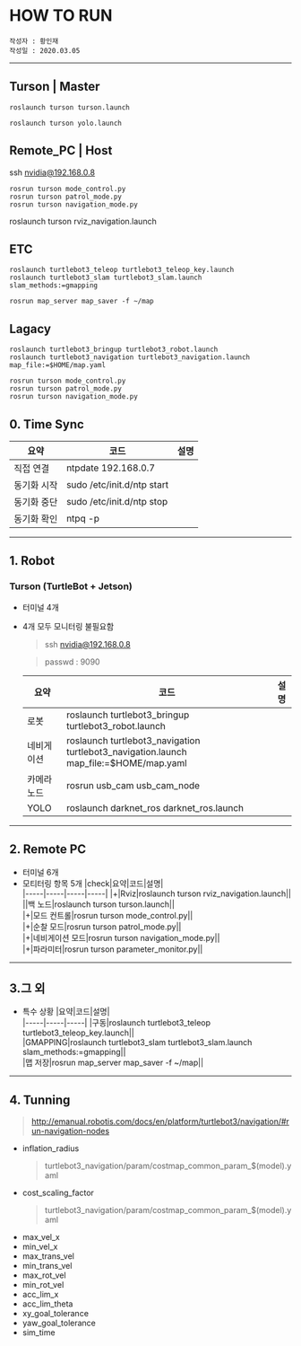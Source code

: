 #  HOW TO RUN
```
작성자 : 황인재
작성일 : 2020.03.05
```
---
## Turson | Master

    roslaunch turson turson.launch   
   
    roslaunch turson yolo.launch  




## Remote_PC | Host

ssh nvidia@192.168.0.8  

    rosrun turson mode_control.py  
    rosrun turson patrol_mode.py  
    rosrun turson navigation_mode.py  

roslaunch turson rviz_navigation.launch  

## ETC

    roslaunch turtlebot3_teleop turtlebot3_teleop_key.launch  
    roslaunch turtlebot3_slam turtlebot3_slam.launch slam_methods:=gmapping  

    rosrun map_server map_saver -f ~/map  
    
## Lagacy
    roslaunch turtlebot3_bringup turtlebot3_robot.launch  
    roslaunch turtlebot3_navigation turtlebot3_navigation.launch map_file:=$HOME/map.yaml  

    rosrun turson mode_control.py  
    rosrun turson patrol_mode.py  
    rosrun turson navigation_mode.py  

## 0. Time Sync 

|요약|코드|설명|
|-----|-----|-----|      
|직접 연결|ntpdate 192.168.0.7 ||  
|동기화 시작|sudo /etc/init.d/ntp start||  
|동기화 중단|sudo /etc/init.d/ntp stop||  
|동기화 확인|ntpq -p||  
  
---
## 1. Robot
### Turson (TurtleBot + Jetson)
- 터미널 4개 
- 4개 모두 모니터링 불필요함
    >ssh nvidia@192.168.0.8 

    > passwd : 9090

    |요약|코드|설명|  
    |-----|-----|-----|
    |로봇|roslaunch turtlebot3_bringup turtlebot3_robot.launch||  
    |네비게이션|roslaunch turtlebot3_navigation turtlebot3_navigation.launch map_file:=$HOME/map.yaml||  
    |카메라 노드|rosrun usb_cam usb_cam_node||  
    |YOLO|roslaunch darknet_ros darknet_ros.launch||  



---
## 2. Remote PC
- 터미널 6개
- 모티터링 항목 5개
    |check|요약|코드|설명|  
    |-----|-----|-----|-----|
    |+|Rviz|roslaunch turson rviz_navigation.launch||  
    ||백 노드|roslaunch turson turson.launch||  
    |+|모드 컨트롤|rosrun turson mode_control.py||  
    |+|순찰 모드|rosrun turson patrol_mode.py||  
    |+|네비게이션 모드|rosrun turson navigation_mode.py||  
    |+|파라미터|rosrun turson parameter_monitor.py||  



---

## 3.그 외
- 특수 상황
    |요약|코드|설명|  
    |-----|-----|-----|
    |구동|roslaunch turtlebot3_teleop turtlebot3_teleop_key.launch||  
    |GMAPPING|roslaunch turtlebot3_slam turtlebot3_slam.launch slam_methods:=gmapping||  
    |맵 저장|rosrun map_server map_saver -f ~/map||  
<!-- |YOLO|roslaunch darknet_ros darknet_ros.launch||   -->

---
## 4. Tunning
>http://emanual.robotis.com/docs/en/platform/turtlebot3/navigation/#run-navigation-nodes 
* inflation_radius
    >turtlebot3_navigation/param/costmap_common_param_$(model).yaml
* cost_scaling_factor
    >turtlebot3_navigation/param/costmap_common_param_$(model).yaml
* max_vel_x
* min_vel_x
* max_trans_vel
* min_trans_vel
* max_rot_vel
* min_rot_vel
* acc_lim_x
* acc_lim_theta
* xy_goal_tolerance
* yaw_goal_tolerance
* sim_time

